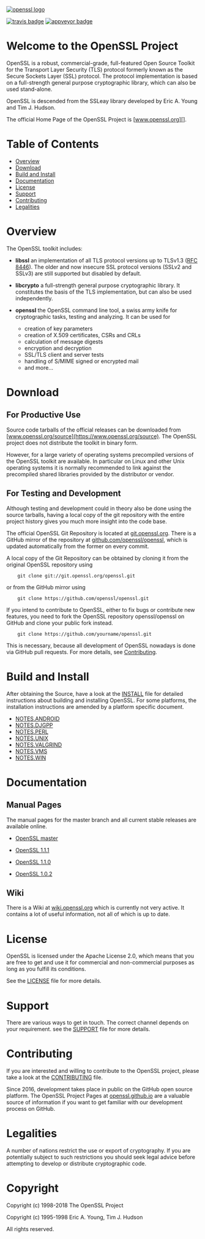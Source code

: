 [![openssl logo][]][www.openssl.org]

[![travis badge][]][travis jobs]
[![appveyor badge][]][appveyor jobs]



Welcome to the OpenSSL Project
==============================

OpenSSL is a robust, commercial-grade, full-featured Open Source Toolkit
for the Transport Layer Security (TLS) protocol formerly known as the
Secure Sockets Layer (SSL) protocol. The protocol implementation is based
on a full-strength general purpose cryptographic library, which can also
be used stand-alone.

OpenSSL is descended from the SSLeay library developed by Eric A. Young
and Tim J. Hudson.

The official Home Page of the OpenSSL Project is [www.openssl.org][].


Table of Contents
=================

 - [Overview](#overview)
 - [Download](#download)
 - [Build and Install](#build-and-install)
 - [Documentation](#documentation)
 - [License](#license)
 - [Support](#support)
 - [Contributing](#contributing)
 - [Legalities](#legalities)

Overview
========

The OpenSSL toolkit includes:

- **libssl**
  an implementation of all TLS protocol versions up to TLSv1.3 ([RFC 8446][]).
  The older and now insecure SSL protocol versions (SSLv2 and SSLv3) are still
  supported but disabled by default.

- **libcrypto**
  a full-strength general purpose cryptographic library. It constitutes the
  basis of the TLS implementation, but can also be used independently.

- **openssl**
  the OpenSSL command line tool, a swiss army knife for cryptographic tasks,
  testing and analyzing. It can be used for
   - creation of key parameters
   - creation of X.509 certificates, CSRs and CRLs
   - calculation of message digests
   - encryption and decryption
   - SSL/TLS client and server tests
   - handling of S/MIME signed or encrypted mail
   - and more...

Download
========

For Productive Use
------------------

Source code tarballs of the official releases can be downloaded from
[www.openssl.org/source](https://www.openssl.org/source).
The OpenSSL project does not distribute the toolkit in binary form.

However, for a large variety of operating systems precompiled versions
of the OpenSSL toolkit are available. In particular on Linux and other
Unix operating systems it is normally recommended to link against the
precompiled shared libraries provided by the distributor or vendor.


For Testing and Development
---------------------------

Although testing and development could in theory also be done using
the source tarballs, having a local copy of the git repository with
the entire project history gives you much more insight into the
code base.

The official OpenSSL Git Repository is located at [git.openssl.org][].
There is a GitHub mirror of the repository at [github.com/openssl/openssl][],
which is updated automatically from the former on every commit.

A local copy of the Git Repository can be obtained by cloning it from
the original OpenSSL repository using

        git clone git://git.openssl.org/openssl.git

or from the GitHub mirror using

        git clone https://github.com/openssl/openssl.git

If you intend to contribute to OpenSSL, either to fix bugs or contribute
new features, you need to fork the OpenSSL repository openssl/openssl on
GitHub and clone your public fork instead.

        git clone https://github.com/yourname/openssl.git

This is necessary, because all development of OpenSSL nowadays is done via
GitHub pull requests. For more details, see [Contributing](#contributing).


Build and Install
=================

After obtaining the Source, have a look at the [INSTALL](INSTALL.md) file for
detailed instructions about building and installing OpenSSL. For some
platforms, the installation instructions are amended by a platform specific
document.

 * [NOTES.ANDROID](NOTES.ANDROID)
 * [NOTES.DJGPP](NOTES.DJGPP)
 * [NOTES.PERL](NOTES.PERL)
 * [NOTES.UNIX](NOTES.UNIX)
 * [NOTES.VALGRIND](NOTES.VALGRIND)
 * [NOTES.VMS](NOTES.VMS)
 * [NOTES.WIN](NOTES.WIN)


Documentation
=============

Manual Pages
------------

The manual pages for the master branch and all current stable releases are
available online.

- [OpenSSL master](https://www.openssl.org/docs/manmaster)

- [OpenSSL 1.1.1](https://www.openssl.org/docs/man1.1.1)
- [OpenSSL 1.1.0](https://www.openssl.org/docs/man1.1.0)
- [OpenSSL 1.0.2](https://www.openssl.org/docs/man1.0.2)

Wiki
----

There is a Wiki at [wiki.openssl.org][] which is currently not very active.
It contains a lot of useful information, not all of which is up to date.

License
=======

OpenSSL is licensed under the Apache License 2.0, which means that
you are free to get and use it for commercial and non-commercial
purposes as long as you fulfill its conditions.

See the [LICENSE](LICENSE) file for more details.

Support
=======

There are various ways to get in touch. The correct channel depends on
your requirement. see the [SUPPORT](SUPPORT.md) file for more details.

Contributing
============

If you are interested and willing to contribute to the OpenSSL project,
please take a look at the [CONTRIBUTING](CONTRIBUTING.md) file.

Since 2016, development takes place in public on the GitHub open source
platform. The OpenSSL Project Pages at [openssl.github.io][] are a
valuable source of information if you want to get familiar with our
development process on GitHub.


Legalities
==========

A number of nations restrict the use or export of cryptography. If you are
potentially subject to such restrictions you should seek legal advice before
attempting to develop or distribute cryptographic code.


Copyright
=========

Copyright (c) 1998-2018 The OpenSSL Project

Copyright (c) 1995-1998 Eric A. Young, Tim J. Hudson

All rights reserved.


<!-- Links  -->

[www.openssl.org]:
    https://www.openssl.org
    "OpenSSL Homepage"

[git.openssl.org]:
    https://git.openssl.org
    "OpenSSL Git Repository"

[git.openssl.org]:
    https://git.openssl.org
    "OpenSSL Git Repository"

[github.com/openssl/openssl]:
    https://github.com/openssl/openssl
    "OpenSSL GitHub Mirror"

[openssl.github.io]:
    https://mspncp.github.io
    "OpenSSL Project Pages"

[wiki.openssl.org]:
    https://wiki.openssl.org
    "OpenSSL Wiki"


[RFC 8446]:
     https://tools.ietf.org/html/rfc8446


<!-- Logos and Badges -->
<!--
  Note: The security token for the appveyor badge (the random number in
  the URL below) was obtained for the mspncp/openssl project.
  It needs to be replaced by the correct token by some core member
  (@levitte, @mattcaswell?). It can be obtained for project members at
  https://ci.appveyor.com/project/openssl/openssl/settings/badges.
-->

[openssl logo]:
    doc/images/openssl.svg
    "OpenSSL Logo"

[travis badge]:
    https://travis-ci.org/openssl/openssl.svg?branch=master
    "Travis Build Status"

[travis jobs]:
    https://travis-ci.org/openssl/openssl
    "Travis Jobs"

[appveyor badge]:
    https://ci.appveyor.com/api/projects/status/ikn2l4u1xsume63u/branch/master?svg=true
    "AppVeyor Build Status"

[appveyor jobs]:
    https://ci.appveyor.com/project/openssl/openssl/branch/master
    "AppVeyor Jobs"
